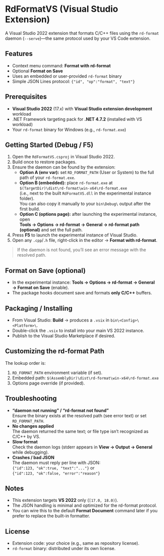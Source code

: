 # RdFormatVS (Visual Studio Extension)

A Visual Studio 2022 extension that formats C/C++ files using the `rd-format` daemon (`--serve`)—the same protocol used by your VS Code extension.

## Features

- Context menu command: **Format with rd-format**
- Optional **Format on Save**
- Uses an embedded or user-provided `rd-format` binary
- Simple JSON Lines protocol: `{"id", "op":"format", "text"}`

## Prerequisites

- **Visual Studio 2022** (17.x) with **Visual Studio extension development** workload
- .NET Framework targeting pack for **.NET 4.7.2** (installed with VS workload)
- Your `rd-format` binary for Windows (e.g., `rd-format.exe`)

## Getting Started (Debug / F5)

1. Open the `RdFormatVS.csproj` in Visual Studio 2022.
2. Build once to restore packages.
3. Ensure the daemon can be found by the extension:
   - **Option A (env var):** set `RD_FORMAT_PATH` (User or System) to the full path of your `rd-format.exe`.
   - **Option B (embedded):** place `rd-format.exe` at  
     `$(TargetDir)\dist\rd-format\win-x64\rd-format.exe`  
     (i.e., next to the built `RdFormatVS.dll` in the experimental instance folder).  
     You can also copy it manually to your `bin\Debug\` output after the first build.
   - **Option C (options page):** after launching the experimental instance, open  
     **Tools → Options → rd-format → General → rd-format path (optional)** and set the full path.
4. Press **F5** to launch the experimental instance of Visual Studio.
5. Open any `.cpp`/`.h` file, right-click in the editor → **Format with rd-format**.

> If the daemon is not found, you’ll see an error message with the resolved path.

## Format on Save (optional)

- In the experimental instance: **Tools → Options → rd-format → General → Format on Save** (enable).
- The package hooks document save and formats **only C/C++** buffers.

## Packaging / Installing

- From Visual Studio: **Build** → produces a `.vsix` in `bin\<Config>\<Platform>\`.
- Double-click the `.vsix` to install into your main VS 2022 instance.
- Publish to the Visual Studio Marketplace if desired.

## Customizing the rd-format Path

The lookup order is:

1. `RD_FORMAT_PATH` environment variable (if set).
2. Embedded path: `$(AssemblyDir)\dist\rd-format\win-x64\rd-format.exe`
3. Options page override (if provided).

## Troubleshooting

- **“daemon not running” / “rd-format not found”**  
  Ensure the binary exists at the resolved path (see error text) or set `RD_FORMAT_PATH`.
- **No changes applied**  
  The daemon returned the same text; or file type isn’t recognized as C/C++ by VS.
- **Slow format**  
  Check the daemon logs (stderr appears in **View → Output → General** while debugging).
- **Crashes / bad JSON**  
  The daemon must reply per line with JSON:  
  `{"id":123, "ok":true, "text":"..."}`
  or  
  `{"id":123, "ok":false, "error":"reason"}`

## Notes

- This extension targets **VS 2022** only (`[17.0, 18.0)`).
- The JSON handling is minimal and optimized for the rd-format protocol.
- You can wire this to the default **Format Document** command later if you prefer to replace the built-in formatter.

## License

- Extension code: your choice (e.g., same as repository license).
- `rd-format` binary: distributed under its own license.
